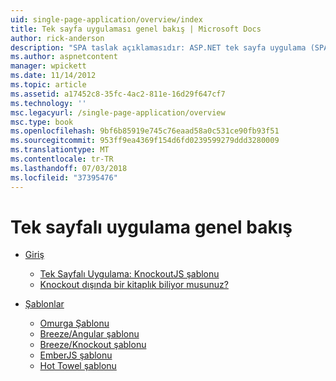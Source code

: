 ```yaml
---
uid: single-page-application/overview/index
title: Tek sayfa uygulaması genel bakış | Microsoft Docs
author: rick-anderson
description: "SPA taslak açıklamasıdır: ASP.NET tek sayfa uygulama (SPA), MVC 4 beta Önizleme'de yeni bir özelliktir. Bunu bir daha iyi için uçtan uca e sağlar..."
ms.author: aspnetcontent
manager: wpickett
ms.date: 11/14/2012
ms.topic: article
ms.assetid: a17452c8-35fc-4ac2-811e-16d29f647cf7
ms.technology: ''
msc.legacyurl: /single-page-application/overview
msc.type: book
ms.openlocfilehash: 9bf6b85919e745c76eaad58a0c531ce90fb93f51
ms.sourcegitcommit: 953ff9ea4369f154d6fd0239599279ddd3280009
ms.translationtype: MT
ms.contentlocale: tr-TR
ms.lasthandoff: 07/03/2018
ms.locfileid: "37395476"
---
```

<a name="single-page-application-overview"></a>Tek sayfalı uygulama genel bakış
====================
- [Giriş](introduction/index.md)

    - [Tek Sayfalı Uygulama: KnockoutJS şablonu](introduction/knockoutjs-template.md)
    - [Knockout dışında bir kitaplık biliyor musunuz?](introduction/other-libraries.md)
- [Şablonlar](templates/index.md)

    - [Omurga Şablonu](templates/backbonejs-template.md)
    - [Breeze/Angular şablonu](templates/breezeangular-template.md)
    - [Breeze/Knockout şablonu](templates/breezeknockout-template.md)
    - [EmberJS şablonu](templates/emberjs-template.md)
    - [Hot Towel şablonu](templates/hottowel-template.md)
